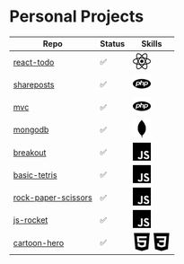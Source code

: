 # Personal Projects
Repo | Status | Skills
-----|--------|--------
[react-todo](https://github.com/epictete/react-todo) | :white_check_mark: | <img height="32" width="32" src="./img/react.svg" />
[shareposts](https://github.com/epictete/shareposts) | :white_check_mark: | <img height="32" width="32" src="./img/php.svg" />
[mvc](https://github.com/epictete/mvc) | :white_check_mark: | <img height="32" width="32" src="./img/php.svg" />
[mongodb](https://github.com/epictete/mongodb) | :white_check_mark: | <img height="32" width="32" src="./img/mongodb.svg" />
[breakout](https://github.com/epictete/breakout) | :white_check_mark: | <img height="32" width="32" src="./img/javascript.svg" />
[basic-tetris](https://github.com/epictete/basic-tetris) | :white_check_mark: | <img height="32" width="32" src="./img/javascript.svg" />
[rock-paper-scissors](https://github.com/epictete/rock-paper-scissors) | :white_check_mark: | <img height="32" width="32" src="./img/javascript.svg" />
[js-rocket](https://github.com/epictete/js-rocket) | :white_check_mark: | <img height="32" width="32" src="./img/javascript.svg" />
[cartoon-hero](https://github.com/epictete/cartoon-hero) | :white_check_mark: | <img height="32" width="32" src="./img/html5.svg" /> <img height="32" width="32" src="./img/css3.svg" />